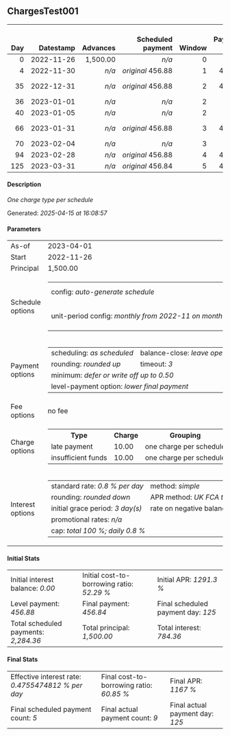 <h2>ChargesTest001</h2><table><thead style="vertical-align: bottom;"><th style="text-align: right;">Day</th><th style="text-align: right;">Datestamp</th><th style="text-align: right;">Advances</th><th style="text-align: right;">Scheduled payment</th><th style="text-align: right;">Window</th><th style="text-align: right;">Payment due</th><th style="text-align: right;">Actual payments</th><th style="text-align: right;">Generated payment</th><th style="text-align: right;">Net effect</th><th style="text-align: right;">Payment status</th><th style="text-align: right;">Balance status</th><th style="text-align: right;">Simple interest</th><th style="text-align: right;">New interest</th><th style="text-align: right;">New charges</th><th style="text-align: right;">Principal portion</th><th style="text-align: right;">Fee portion</th><th style="text-align: right;">Interest portion</th><th style="text-align: right;">Charges portion</th><th style="text-align: right;">Fee refund</th><th style="text-align: right;">Principal balance</th><th style="text-align: right;">Fee balance</th><th style="text-align: right;">Interest balance</th><th style="text-align: right;">Charges balance</th><th style="text-align: right;">Settlement figure</th><th style="text-align: right;">Fee refund if&nbsp;settled</th></thead><tr style="text-align: right;"><td class="ci00">0</td><td class="ci01" style="white-space: nowrap;">2022-11-26</td><td class="ci02">1,500.00</td><td class="ci03" style="white-space: nowrap;"><i>n/a<i></td><td class="ci04">0</td><td class="ci05">0.00</td><td class="ci06"><i>n/a</i></td><td class="ci07"><i>n/a</i></td><td class="ci08">0.00</td><td class="ci09"><i>none&nbsp;scheduled</i></td><td class="ci10">open</td><td class="ci13">0.0000</td><td class="ci14">0.0000</td><td class="ci15"><i>n/a</i></td><td class="ci16">0.00</td><td class="ci17">0.00</td><td class="ci18">0.00</td><td class="ci19">0.00</td><td class="ci20">0.00</td><td class="ci21">1,500.00</td><td class="ci22">0.00</td><td class="ci23">0.0000</td><td class="ci24">0.00</td><td class="ci25">1,500.00</td><td class="ci26">0.00</td></tr><tr style="text-align: right;"><td class="ci00">4</td><td class="ci01" style="white-space: nowrap;">2022-11-30</td><td class="ci02"><i>n/a</i></td><td class="ci03" style="white-space: nowrap;"><i>original</i> 456.88</td><td class="ci04">1</td><td class="ci05">456.88</td><td class="ci06"><i>confirmed</i>&nbsp;456.88</td><td class="ci07"><i>n/a</i></td><td class="ci08">456.88</td><td class="ci09"><i>payment&nbsp;made</i></td><td class="ci10">open</td><td class="ci13">48.0000</td><td class="ci14">48.0000</td><td class="ci15"><i>n/a</i></td><td class="ci16">408.88</td><td class="ci17">0.00</td><td class="ci18">48.00</td><td class="ci19">0.00</td><td class="ci20">0.00</td><td class="ci21">1,091.12</td><td class="ci22">0.00</td><td class="ci23">0.0000</td><td class="ci24">0.00</td><td class="ci25">1,091.12</td><td class="ci26">0.00</td></tr><tr style="text-align: right;"><td class="ci00">35</td><td class="ci01" style="white-space: nowrap;">2022-12-31</td><td class="ci02"><i>n/a</i></td><td class="ci03" style="white-space: nowrap;"><i>original</i> 456.88</td><td class="ci04">2</td><td class="ci05">456.88</td><td class="ci06">456.88&nbsp;<i>failed&nbsp;(insufficient&nbsp;funds)</i></td><td class="ci07"><i>n/a</i></td><td class="ci08">0.00</td><td class="ci09"><i>paid&nbsp;later&nbsp;in&nbsp;full</i></td><td class="ci10">open</td><td class="ci13">270.5978</td><td class="ci14">270.5978</td><td class="ci15"><i>late&nbsp;payment</i>&nbsp;10.00<br/><i>insufficient&nbsp;funds</i>&nbsp;10.00</td><td class="ci16">0.00</td><td class="ci17">0.00</td><td class="ci18">0.00</td><td class="ci19">0.00</td><td class="ci20">0.00</td><td class="ci21">1,091.12</td><td class="ci22">0.00</td><td class="ci23">270.5978</td><td class="ci24">20.00</td><td class="ci25">1,381.71</td><td class="ci26">0.00</td></tr><tr style="text-align: right;"><td class="ci00">36</td><td class="ci01" style="white-space: nowrap;">2023-01-01</td><td class="ci02"><i>n/a</i></td><td class="ci03" style="white-space: nowrap;"><i>n/a<i></td><td class="ci04">2</td><td class="ci05">0.00</td><td class="ci06">456.88&nbsp;<i>failed&nbsp;(insufficient&nbsp;funds)</i></td><td class="ci07"><i>n/a</i></td><td class="ci08">0.00</td><td class="ci09"><i>nothing&nbsp;due</i></td><td class="ci10">open</td><td class="ci13">8.7290</td><td class="ci14">8.7290</td><td class="ci15"><i>n/a</i></td><td class="ci16">0.00</td><td class="ci17">0.00</td><td class="ci18">0.00</td><td class="ci19">0.00</td><td class="ci20">0.00</td><td class="ci21">1,091.12</td><td class="ci22">0.00</td><td class="ci23">279.3267</td><td class="ci24">20.00</td><td class="ci25">1,390.44</td><td class="ci26">0.00</td></tr><tr style="text-align: right;"><td class="ci00">40</td><td class="ci01" style="white-space: nowrap;">2023-01-05</td><td class="ci02"><i>n/a</i></td><td class="ci03" style="white-space: nowrap;"><i>n/a<i></td><td class="ci04">2</td><td class="ci05">0.00</td><td class="ci06"><i>confirmed</i>&nbsp;456.88</td><td class="ci07"><i>n/a</i></td><td class="ci08">456.88</td><td class="ci09"><i>extra&nbsp;payment</i></td><td class="ci10">open</td><td class="ci13">34.9158</td><td class="ci14">34.9158</td><td class="ci15"><i>n/a</i></td><td class="ci16">122.64</td><td class="ci17">0.00</td><td class="ci18">314.24</td><td class="ci19">20.00</td><td class="ci20">0.00</td><td class="ci21">968.48</td><td class="ci22">0.00</td><td class="ci23">0.0000</td><td class="ci24">0.00</td><td class="ci25">968.48</td><td class="ci26">0.00</td></tr><tr style="text-align: right;"><td class="ci00">66</td><td class="ci01" style="white-space: nowrap;">2023-01-31</td><td class="ci02"><i>n/a</i></td><td class="ci03" style="white-space: nowrap;"><i>original</i> 456.88</td><td class="ci04">3</td><td class="ci05">456.88</td><td class="ci06">456.88&nbsp;<i>failed&nbsp;(insufficient&nbsp;funds)</i><br/>456.88&nbsp;<i>failed&nbsp;(insufficient&nbsp;funds)</i></td><td class="ci07"><i>n/a</i></td><td class="ci08">0.00</td><td class="ci09"><i>paid&nbsp;later&nbsp;owing</i>&nbsp;0.04</td><td class="ci10">open</td><td class="ci13">201.4438</td><td class="ci14">201.4438</td><td class="ci15"><i>n/a</i></td><td class="ci16">0.00</td><td class="ci17">0.00</td><td class="ci18">0.00</td><td class="ci19">0.00</td><td class="ci20">0.00</td><td class="ci21">968.48</td><td class="ci22">0.00</td><td class="ci23">201.4438</td><td class="ci24">0.00</td><td class="ci25">1,169.92</td><td class="ci26">0.00</td></tr><tr style="text-align: right;"><td class="ci00">70</td><td class="ci01" style="white-space: nowrap;">2023-02-04</td><td class="ci02"><i>n/a</i></td><td class="ci03" style="white-space: nowrap;"><i>n/a<i></td><td class="ci04">3</td><td class="ci05">0.00</td><td class="ci06"><i>confirmed</i>&nbsp;456.84</td><td class="ci07"><i>n/a</i></td><td class="ci08">456.84</td><td class="ci09"><i>extra&nbsp;payment</i></td><td class="ci10">open</td><td class="ci13">30.9914</td><td class="ci14">30.9914</td><td class="ci15"><i>n/a</i></td><td class="ci16">224.41</td><td class="ci17">0.00</td><td class="ci18">232.43</td><td class="ci19">0.00</td><td class="ci20">0.00</td><td class="ci21">744.07</td><td class="ci22">0.00</td><td class="ci23">0.0000</td><td class="ci24">0.00</td><td class="ci25">744.07</td><td class="ci26">0.00</td></tr><tr style="text-align: right;"><td class="ci00">94</td><td class="ci01" style="white-space: nowrap;">2023-02-28</td><td class="ci02"><i>n/a</i></td><td class="ci03" style="white-space: nowrap;"><i>original</i> 456.88</td><td class="ci04">4</td><td class="ci05">456.88</td><td class="ci06"><i>confirmed</i>&nbsp;456.88</td><td class="ci07"><i>n/a</i></td><td class="ci08">456.88</td><td class="ci09"><i>payment&nbsp;made</i></td><td class="ci10">open</td><td class="ci13">142.8614</td><td class="ci14">142.8614</td><td class="ci15"><i>n/a</i></td><td class="ci16">314.02</td><td class="ci17">0.00</td><td class="ci18">142.86</td><td class="ci19">0.00</td><td class="ci20">0.00</td><td class="ci21">430.05</td><td class="ci22">0.00</td><td class="ci23">0.0000</td><td class="ci24">0.00</td><td class="ci25">430.05</td><td class="ci26">0.00</td></tr><tr style="text-align: right;"><td class="ci00">125</td><td class="ci01" style="white-space: nowrap;">2023-03-31</td><td class="ci02"><i>n/a</i></td><td class="ci03" style="white-space: nowrap;"><i>original</i> 456.84</td><td class="ci04">5</td><td class="ci05">456.84</td><td class="ci06"><i>confirmed</i>&nbsp;456.84</td><td class="ci07"><i>n/a</i></td><td class="ci08">456.84</td><td class="ci09"><i>payment&nbsp;made</i></td><td class="ci10">open</td><td class="ci13">106.6524</td><td class="ci14">106.6524</td><td class="ci15"><i>n/a</i></td><td class="ci16">350.19</td><td class="ci17">0.00</td><td class="ci18">106.65</td><td class="ci19">0.00</td><td class="ci20">0.00</td><td class="ci21">79.86</td><td class="ci22">0.00</td><td class="ci23">0.0000</td><td class="ci24">0.00</td><td class="ci25">79.86</td><td class="ci26">0.00</td></tr></table><p><h4>Description</h4><i>One charge type per schedule</i></p><p>Generated: <i>2025-04-15 at 16:08:57</i></p><h4>Parameters</h4><table><tr><td>As-of</td><td>2023-04-01</td></tr><tr><td>Start</td><td>2022-11-26</td></tr><tr><td>Principal</td><td>1,500.00</td></tr><tr><td>Schedule options</td><td><table><tr><td>config: <i>auto-generate schedule</i></td><td>payment count: <i>5</i></td></tr><tr><td style="white-space: nowrap;">unit-period config: <i>monthly from 2022-11 on month-end</i></td><td>max duration: <i>unlimited</i></td></tr></table></td></tr><tr><td>Payment options</td><td><table><tr><td>scheduling: <i>as scheduled</i></td><td>balance-close: <i>leave&nbsp;open&nbsp;balance</i></td></tr><tr><td>rounding: <i>rounded up</i></td><td>timeout: <i>3</i></td></tr><tr><td colspan='2'>minimum: <i>defer&nbsp;or&nbsp;write&nbsp;off&nbsp;up&nbsp;to&nbsp;0.50</i></td></tr><tr><td colspan='2'>level-payment option: <i>lower&nbsp;final&nbsp;payment</i></td></tr></table></td></tr><tr><td>Fee options</td><td>no fee</td></tr><tr><td>Charge options</td><td><table><tr><th>Type</th><th>Charge</th><th>Grouping</th><th>Holidays</th></tr><tr><td>late payment</td><td>10.00</td><td>one charge per schedule</td><td><i>n/a</i></td></tr><tr><td>insufficient funds</td><td>10.00</td><td>one charge per schedule</td><td><i>n/a</i></td></tr></table></td></tr><tr><td>Interest options</td><td><table><tr><td>standard rate: <i>0.8 % per day</i></td><td>method: <i>simple</i></td></tr><tr><td>rounding: <i>rounded down</i></td><td>APR method: <i>UK FCA to 1 d.p.</i></td></tr><tr><td>initial grace period: <i>3 day(s)</i></td><td>rate on negative balance: <i>zero</i></td></tr><tr><td colspan="2">promotional rates: <i><i>n/a</i></i></td></tr><tr><td colspan="2">cap: <i>total 100 %; daily 0.8 %</td></tr></table></td></tr></table><h4>Initial Stats</h4><table><tr><td>Initial interest balance: <i>0.00</i></td><td>Initial cost-to-borrowing ratio: <i>52.29 %</i></td><td>Initial APR: <i>1291.3 %</i></td></tr><tr><td>Level payment: <i>456.88</i></td><td>Final payment: <i>456.84</i></td><td>Final scheduled payment day: <i>125</i></td></tr><tr><td>Total scheduled payments: <i>2,284.36</i></td><td>Total principal: <i>1,500.00</i></td><td>Total interest: <i>784.36</i></td></tr></table><h4>Final Stats</h4><table><tr><td>Effective interest rate: <i>0.4755474812 % per day</i></td><td>Final cost-to-borrowing ratio: <i>60.85 %</i></td><td>Final APR: <i>1167 %</i></td></tr><tr><td>Final scheduled payment count: <i>5</i></td><td>Final actual payment count: <i>9</i></td><td>Final actual payment day: <i>125</i></td></tr></table>